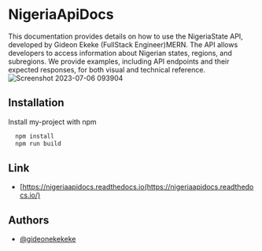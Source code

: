 # NigeriaApiDocs

This documentation provides details on how to use the NigeriaState API, developed by Gideon Ekeke (FullStack Engineer)MERN. 
The API allows developers to access information about Nigerian states, regions, and subregions. We provide examples, 
including API endpoints and their expected responses, for both visual and technical reference.
![Screenshot 2023-07-06 093904](https://github.com/gideonekekeke/NigeriaApiDocs/assets/71523437/5bb81a96-71f9-441d-ae49-a1e777eee1b1)



## Installation

Install my-project with npm

```bash
  npm install
  npm run build
```

## Link

- [https://nigeriaapidocs.readthedocs.io(https://nigeriaapidocs.readthedocs.io/)
    
## Authors

- [@gideonekekeke](https://www.github.com/gideonekekeke)
